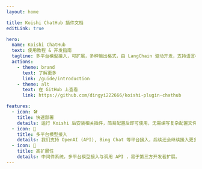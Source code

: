 ```yaml
---
layout: home

title: Koishi ChatHub 插件文档 
editLink: true

hero:
  name: Koishi ChatHub
  text: 使用教程 & 开发指南
  tagline: 多平台模型接入，可扩展，多种输出格式，由 LangChain 驱动开发，支持语言模型聊天服务的 Koishi 插件
  actions:
    - theme: brand
      text: 了解更多
      link: /guide/introduction
    - theme: alt
      text: 在 GitHub 上查看
      link: https://github.com/dingyi222666/koishi-plugin-chathub

features:
  - icon: 🛠️
    title: 快速部署 
    details: 运行 Koishi 后安装相关插件，简易配置后即可使用，无需编写复杂配置文件。
  - icon: 🌻
    title: 多平台模型接入
    details: 我们支持 OpenAI (API), Bing Chat 等平台接入，后续还会继续接入更多平台。
  - icon: 🔩
    title: 高扩展性
    details: 中间件系统，多平台模型接入与调用 API ，易于第三方开发者扩展。
---
```

